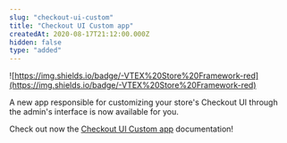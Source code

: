 ```yaml
---
slug: "checkout-ui-custom"
title: "Checkout UI Custom app"
createdAt: 2020-08-17T21:12:00.000Z
hidden: false
type: "added"
---
```


![https://img.shields.io/badge/-VTEX%20Store%20Framework-red](https://img.shields.io/badge/-VTEX%20Store%20Framework-red)

A new app responsible for customizing your store's Checkout UI through the admin's interface is now available for you. 

Check out now the [Checkout UI Custom app](https://vtex.io/docs/components/functional/vtex.checkout-ui-custom@0.0.9/) documentation!